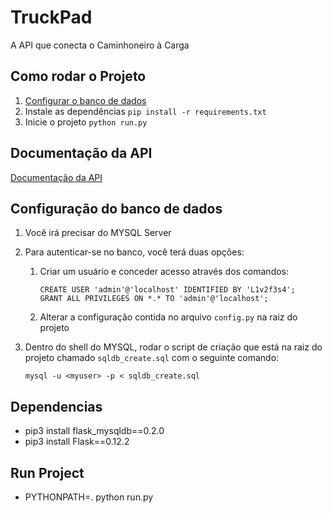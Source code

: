 # TruckPad
A API que conecta o Caminhoneiro à Carga

## Como rodar o Projeto
 1. [Configurar o banco de dados](https://github.com/LeonardoBonetti/TruckPad#configura%C3%A7%C3%A3o-do-banco-de-dados)
 2. Instale as dependências `pip install -r requirements.txt `
 3. Inicie o projeto `python run.py`

## Documentação da API
[Documentação da API](https://github.com/LeonardoBonetti/TruckPad/blob/master/docs/API%20Documentation.md)

## Configuração do banco de dados
 1. Você irá precisar do MYSQL Server
 2. Para autenticar-se no banco, você terá duas opções:
     1. Criar um usuário e conceder acesso através dos comandos:
     
         ```
         CREATE USER 'admin'@'localhost' IDENTIFIED BY 'L1v2f3s4';
         GRANT ALL PRIVILEGES ON *.* TO 'admin'@'localhost';
         ```
     2. Alterar a configuração contida no arquivo `config.py` na raiz do projeto
     
 3. Dentro do shell do MYSQL, rodar o script de criação que está na raiz do projeto chamado `sqldb_create.sql` com o seguinte comando:
 
     ```
     mysql -u <myuser> -p < sqldb_create.sql
     ```


## Dependencias
 - pip3 install flask_mysqldb==0.2.0
 - pip3 install Flask==0.12.2

## Run Project

- PYTHONPATH=. python run.py
